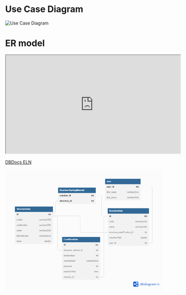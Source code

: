 # Use Case Diagram

![Use Case Diagram](https://github.com/javagurulv/-java_2_monday_february_2023_online/blob/main/team_eln/Use%20Case%20Diagram.png?raw=true)

# ER model

<iframe width="560" height="315" src='https://dbdiagram.io/embed/64652696dca9fb07c44729d7'></iframe>

[DBDocs ELN](https://dbdocs.io/thoryur/ELN)

![ELN](https://github.com/javagurulv/-java_2_monday_february_2023_online/blob/main/team_eln/ELN5.png?raw=true)

